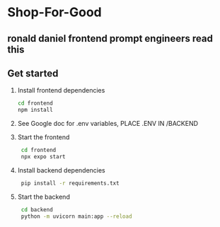 # Shop-For-Good

## ronald daniel frontend prompt engineers read this

## Get started

1. Install frontend dependencies

   ```bash
   cd frontend
   npm install
   ```
   
2. See Google doc for .env variables, PLACE .ENV IN /BACKEND 

3. Start the frontend

   ```bash
    cd frontend
    npx expo start
   ```

4. Install backend dependencies
   ```bash
    pip install -r requirements.txt
   ```

5. Start the backend

   ```bash
    cd backend
    python -m uvicorn main:app --reload 
   ```

